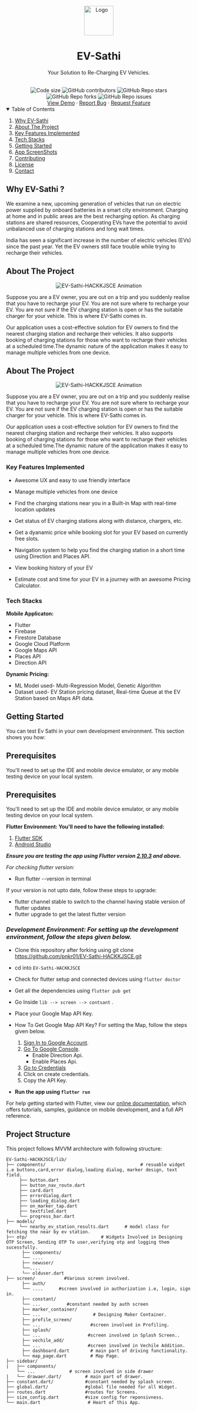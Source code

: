 <br />
<div align="center">
  <a href="https://github.com/pnkr01/EV-Sathi-HACKKJSCE">
    <img src="images/electric.png" alt="Logo" width="80" height="80">
  </a>
  <h1 align="center"><b>EV-Sathi</b></h1>

  <p align="center">
    Your Solution to Re-Charging EV Vehicles.
    <br />
  </p>
  <br />
<img src="https://img.shields.io/github/languages/code-size/pnkr01/EV-Sathi-HACKKJSCE?style=flat-square" alt="Code size" />
<img alt="GitHub contributors" src="https://img.shields.io/github/contributors/pnkr01/EV-Sathi-HACKKJSCE?style=flat-square">
<img alt="GitHub Repo stars" src="https://img.shields.io/github/stars/pnkr01/EV-Sathi-HACKKJSCE?style=flat-square">
<img alt="GitHub Repo forks" src="https://img.shields.io/github/forks/pnkr01/EV-Sathi-HACKKJSCE?style=flat-square">
<img alt="GitHub Repo issues" src="https://img.shields.io/github/issues/pnkr01/EV-Sathi-HACKKJSCE?style=flat-square">
  
<br />
<a href="https://www.youtube.com/watch?v=qD1OsIGTaZE">View Demo</a>
·
<a href="https://github.com/pnkr01/EV-Sathi-HACKKJSCE/issues">Report Bug</a>
·
<a href="https://github.com/pnkr01/EV-Sathi-HACKKJSCE/issues">Request Feature</a>
</div>

<!-- TABLE OF CONTENTS -->
<details open="open">
  <summary>Table of Contents</summary>
  <ol>
    <li>
      <a href="#why-ev-sathi-">Why EV-Sathi</a>
    </li>
    <li>
      <a href="#about-the-project">About The Project</a>
    </li>
    <li>
      <a href="#Key-Features-Implemented">Key Features Implemented</a>
    </li>
    <li>
      <a href="#tech-stacks">Tech Stacks</a>
    </li>
    <li>
      <a href="#getting-started">Getting Started</a>
    </li>
    <li><a href="#app-screenshots">App ScreenShots</a></li>
    <li><a href="#contributing">Contributing</a></li>
    <li><a href="#license">License</a></li>
    <li><a href="#contact">Contact</a></li>
  </ol>
</details>

## Why EV-Sathi ?

We examine a new, upcoming generation of vehicles that run on electric power supplied by onboard batteries in a smart city environment. Charging at home and in public areas are the best recharging option. As charging stations are shared resources, Cooperating EVs have the potential to avoid unbalanced use of charging stations and long wait times.

India has seen a significant increase in the number of electric vehicles (EVs) since the past year. Yet the EV owners still face trouble while trying to recharge their vehicles.

## About The Project

<div align="center">
<img alt="EV-Sathi-HACKKJSCE Animation" src="https://user-images.githubusercontent.com/42498830/162531758-23076c0b-33ac-4e56-99f3-7a8960332537.gif">
</div>

Suppose you are a EV owner, you are out on a trip and you suddenly realise that you have to recharge your EV. You are not sure where to recharge your EV. You are not sure if the EV charging station is open or has the suitable charger for your vehicle. This is where EV-Sathi comes in.

Our application uses a cost-effective solution for EV owners to find the nearest charging station and recharge their vehicles. It also supports booking of charging stations for those who want to recharge their vehicles at a scheduled time.The dynamic nature of the application makes it easy to manage multiple vehicles from one device.

## About The Project

<div align="center">
<img alt="EV-Sathi-HACKKJSCE Animation" src="https://user-images.githubusercontent.com/42498830/162531758-23076c0b-33ac-4e56-99f3-7a8960332537.gif">
</div>

Suppose you are a EV owner, you are out on a trip and you suddenly realise that you have to recharge your EV. You are not sure where to recharge your EV. You are not sure if the EV charging station is open or has the suitable charger for your vehicle. This is where EV-Sathi comes in.

Our application uses a cost-effective solution for EV owners to find the nearest charging station and recharge their vehicles. It also supports booking of charging stations for those who want to recharge their vehicles at a scheduled time.The dynamic nature of the application makes it easy to manage multiple vehicles from one device.

### Key Features Implemented

- Awesome UX and easy to use friendly interface

- Manage multiple vehicles from one device

- Find the charging stations near you in a Built-in Map with real-time location updates

- Get status of EV charging stations along with distance, chargers, etc.

- Get a dyanamic price while booking slot for your EV based on currently free slots.

- Navigation system to help you find the charging station in a short time using Direction and Places API.

- View booking history of your EV

- Estimate cost and time for your EV in a journey with an awesome Pricing Calculator.

### Tech Stacks

**Mobile Applicaton:**

- Flutter
- Firebase
- Firestore Database
- Google Cloud Platform
- Google Maps API
- Places API
- Direction API

**Dynamic Pricing:**
- ML Model used- Multi-Regression Model, Genetic Algorithm
- Dataset used- EV Station pricing dataset, Real-time Queue at the EV Station based on Maps API data.

## Getting Started

You can test Ev Sathi in your own development environment. This section shows you how:

## Prerequisites

You'll need to set up the IDE and mobile device emulator, or any mobile testing device on your local system.

## Prerequisites

You'll need to set up the IDE and mobile device emulator, or any mobile testing device on your local system.

**Flutter Environment: You'll need to have the following installed:**

1. [Flutter SDK](https://flutter.dev/docs/get-started/install)
2. [Android Studio](https://developer.android.com/studio)

***Ensure you are testing the app using Flutter version [2.10.3](https://docs.flutter.dev/development/tools/sdk/releases?tab=windows) and above.***

*For checking flutter version:*

- Run flutter --version in terminal

If your version is not upto date, follow these steps to upgrade:

- flutter channel stable to switch to the channel having stable version of flutter updates
- flutter upgrade to get the latest flutter version

### *Development Environment: For setting up the development environment, follow the steps given below.*

- Clone this repository after forking using git clone <https://github.com/pnkr01/EV-Sathi-HACKKJSCE.git>
- cd into `EV-Sathi-HACKKJSCE`
- Check for flutter setup and connected devices using `flutter doctor`
- Get all the dependencies using `flutter pub get`
- Go Inside `lib --> screen --> contsant` .
- Place your Google Map API Key.
- How To Get Google Map API Key? For setting the Map, follow the steps given below.

  1. [Sign In to Google Account](https://accounts.google.com/servicelogin).
  2. [Go To Google Console](https://console.cloud.google.com/).
     - Enable Direction Api.
     - Enable Places Api.
  3. [Go to Credentials](https://console.cloud.google.com/apis/credentials)
  4. Click on create credentials.
  5. Copy the API Key.

- **Run the app using `flutter run`**

For help getting started with Flutter, view our
[online documentation](https://flutter.dev/docs), which offers tutorials,
samples, guidance on mobile development, and a full API reference.

## Project Structure

This project follows MVVM architecture with following structure:

```text
EV-Sathi-HACKKJSCE/lib/
├── components/                                    # resuable widget i.e buttons,card,error dialog,loading dialog, marker design, text field.
     ├── button.dart
     ├── button_nav_route.dart
     ├── card.dart
     ├── errordialog.dart
     ├── loading_dialog.dart
     ├── on_marker_tap.dart
     ├── textfiled.dart
     └── progress_bar.dart                           
├── models/   
     └── nearby_ev_station_results.dart      # model class for fetching the near by ev station.                     
├── otp/                            # Widgets Involved in Designing OTP Screen, Sending OTP To user,verifying otp and logging them sucessfully.
      ├── components/
      └── ....
      ├── newuser/
      └──....
      └── olduser.dart
├── screen/           #Various screen involved.
      ├── auth/ 
      └── ....      #screen involved in authorization i.e, login, sign in.
      ├── constant/
      └── ...          #constant needed by auth screen
      ├── marker_container/
      └── ...                    # Designing Maker Container.
      ├── profile_screen/
      └── ...                   #screen involved in Profiling.
      ├── splash/
      └── ...                  #screen involved in Splash Screen..
      ├── vechile_add/
      └── ...                  #screen involved in Vechile Addition.
      ├── dashboard.dart        # main part of driving functionality.
      └── map_page.dart         # Map Page.  
├── sidebar/                              
|   ├── components/  
    └── ...             # screen involved in side drawer
|   └── drawaer.dart/         # main part of drawer.                   
├── constant.dart/            #constant needed by splash screen.
├── global.dart/              #global file needed for all Widget.             
├── routes.dart               #routes for Screens.   
├── size_config.dart          #size config for reponsivness.
└── main.dart                  # Heart of this App.
```




